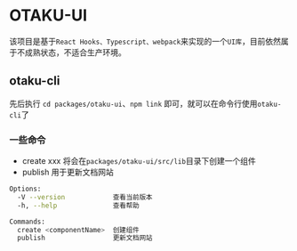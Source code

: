 # OTAKU-UI

该项目是基于` React Hooks、Typescript、webpack `来实现的一个` UI库 `，目前依然属于不成熟状态，不适合生产环境。

## otaku-cli

先后执行 ```cd packages/otaku-ui```、`npm link` 即可，就可以在命令行使用` otaku-cli `了

### 一些命令

- create xxx  将会在` packages/otaku-ui/src/lib `目录下创建一个组件
- publish 用于更新文档网站

```bash
Options:
  -V --version            查看当前版本
  -h, --help              查看帮助

Commands:
  create <componentName>  创建组件
  publish                 更新文档网站
```
